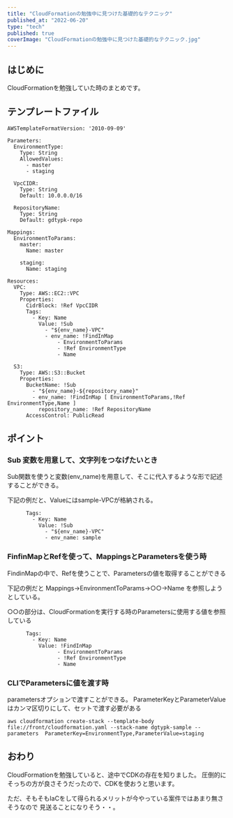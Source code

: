 ```yaml
---
title: "CloudFormationの勉強中に見つけた基礎的なテクニック"
published_at: "2022-06-20"
type: "tech"
published: true
coverImage: "CloudFormationの勉強中に見つけた基礎的なテクニック.jpg"
---
```


## はじめに

CloudFormationを勉強していた時のまとめです。

## テンプレートファイル

```
AWSTemplateFormatVersion: '2010-09-09'

Parameters:
  EnvironmentType:
    Type: String
    AllowedValues:
      - master
      - staging

  VpcCIDR:
    Type: String
    Default: 10.0.0.0/16

  RepositoryName:
    Type: String
    Default: gdtypk-repo

Mappings:
  EnvironmentToParams:
    master:
      Name: master

    staging:
      Name: staging

Resources:
  VPC:
    Type: AWS::EC2::VPC
    Properties:
      CidrBlock: !Ref VpcCIDR
      Tags:
        - Key: Name
          Value: !Sub
            - "${env_name}-VPC"
            - env_name: !FindInMap
                - EnvironmentToParams
                - !Ref EnvironmentType
                - Name

  S3:
    Type: AWS::S3::Bucket
    Properties:
      BucketName: !Sub
        - "${env_name}-${repository_name}"
        - env_name: !FindInMap [ EnvironmentToParams,!Ref EnvironmentType,Name ]
          repository_name: !Ref RepositoryName
      AccessControl: PublicRead
```

## ポイント

### Sub 変数を用意して、文字列をつなげたいとき

Sub関数を使うと変数(env\_name)を用意して、そこに代入するような形で記述することができる。

下記の例だと、Valueにはsample-VPCが格納される。

```
      Tags:
        - Key: Name
          Value: !Sub
            - "${env_name}-VPC"
            - env_name: sample
```

### FinfinMapとRefを使って、MappingsとParametersを使う時

FindinMapの中で、Refを使うことで、Parametersの値を取得することができる

下記の例だと Mappings->EnvironmentToParams->○○->Name を参照しようとしている。

○○の部分は、CloudFormationを実行する時のParametersに使用する値を参照している

```
      Tags:
        - Key: Name
          Value: !FindInMap
                - EnvironmentToParams
                - !Ref EnvironmentType
                - Name
```

### CLIでParametersに値を渡す時

parametersオプションで渡すことができる。 ParameterKeyとParameterValueはカンマ区切りにして、セットで渡す必要がある

```
aws cloudformation create-stack --template-body file://front/cloudformation.yaml --stack-name dgtypk-sample --parameters  ParameterKey=EnvironmentType,ParameterValue=staging
```

## おわり

CloudFormationを勉強していると、途中でCDKの存在を知りました。 圧倒的にそっちの方が良さそうだったので、CDKを使おうと思います。

ただ、そもそもIaCをして得られるメリットが今やっている案件ではあまり無さそうなので 見送ることになりそう・・。
